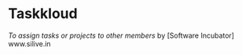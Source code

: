 <h1><b>Taskkloud</b></h1>
<i>To assign tasks or projects to other members</i>
by [Software Incubator]
<a>www.silive.in</a>
